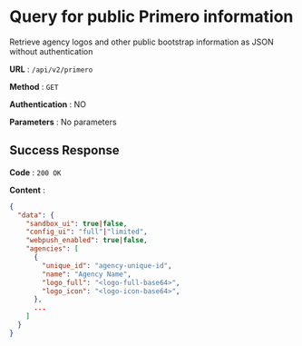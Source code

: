 <!-- Copyright (c) 2014 - 2023 UNICEF. All rights reserved. -->

# Query for public Primero information

Retrieve agency logos and other public bootstrap information as JSON without authentication

**URL** : `/api/v2/primero`

**Method** : `GET`

**Authentication** : NO

**Parameters** : No parameters

## Success Response

**Code** : `200 OK`

**Content** :

```json
{
  "data": {
    "sandbox_ui": true|false,
    "config_ui": "full"|"limited",
    "webpush_enabled": true|false,
    "agencies": [
      {
        "unique_id": "agency-unique-id",
        "name": "Agency Name",
        "logo_full": "<logo-full-base64>",
        "logo_icon": "<logo-icon-base64>",
      },
      ...
    ]
  }
}
```
